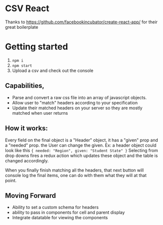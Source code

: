 # CSV React

Thanks to https://github.com/facebookincubator/create-react-app/ for their great boilerplate

# Getting started

1. `npm i`
2. `npm start`
3. Upload a csv and check out the console

## Capabilities,
* Parse and convert a raw css file into an array of javascript objects.
* Allow user to "match" headers according to your specification
* Update their matched headers on your server so they are mostly matched when user returns

## How it works:

Every field on the final object is a "Header" object, it has a "given" prop and a "needed" prop. the User can change the given. Ex: a header object could look like this `{ needed: "Region", given: "Student State" }`
Selecting from drop downs fires a redux action which updates these object and the table is changed accordingly.

When you finally finish matching all the headers, that next button will console log the final items, one can do with them what they will at that point.

## Moving Forward

* Ability to set a custom schema for headers
* ability to pass in components for cell and parent display
* Integrate datatable for viewing the components
